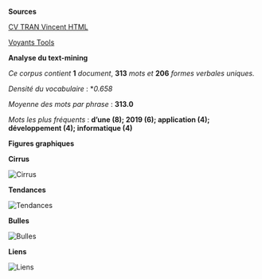 **Sources**

[CV TRAN Vincent HTML](https://mahou-iryoku.github.io/TRAN_Vincent/cv.html)

[Voyants Tools](https://voyant-tools.org/?corpus=9f092f8de15b7acac2bce02782536f56)

**Analyse du text-mining**

*Ce corpus contient* **1** *document*, **313** *mots et* **206** *formes verbales uniques.* 

*Densité du vocabulaire* : **0.658*

*Moyenne des mots par phrase* : **313.0**

*Mots les plus fréquents* : **d’une (8); 2019 (6); application (4); développement (4); informatique (4)**

**Figures graphiques**

**Cirrus**

![Cirrus](https://user-images.githubusercontent.com/73304946/108704307-1ce8ac80-750c-11eb-81b0-cd126ab50fd7.png)

**Tendances**

![Tendances](https://user-images.githubusercontent.com/73304946/108705306-6ab1e480-750d-11eb-9ac7-7e824a02fd1f.PNG)

**Bulles**

![Bulles](https://user-images.githubusercontent.com/73304946/108705303-6ab1e480-750d-11eb-8fd9-a14736e4c32e.PNG)

**Liens**

![Liens](https://user-images.githubusercontent.com/73304946/108704941-f5461400-750c-11eb-85eb-b4c8563da15f.png)
